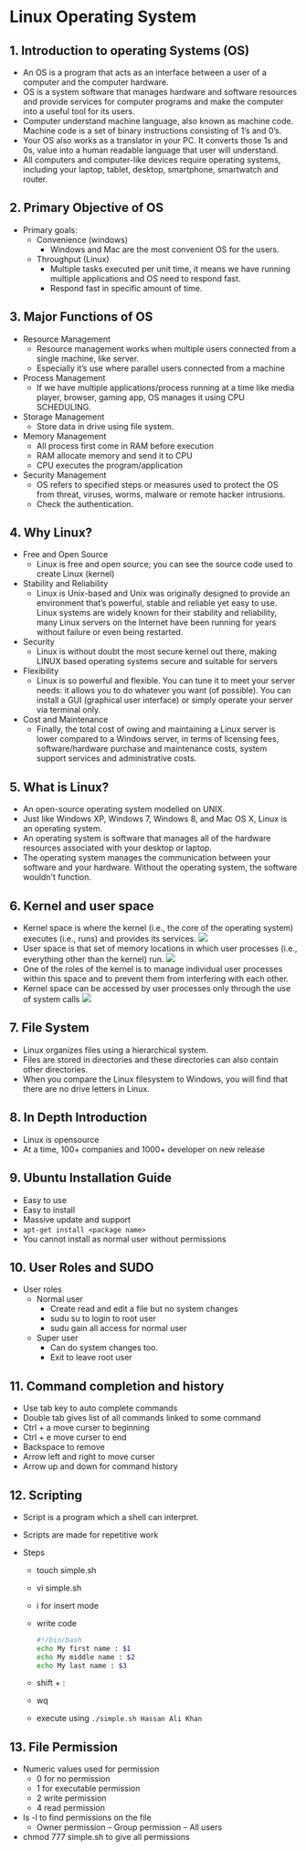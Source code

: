 # Linux Operating System

## 1. Introduction to operating Systems (OS)

- An OS is a program that acts as an interface between a user of a computer and the computer hardware.
- OS is a system software that manages hardware and software resources and provide services for computer programs and make the computer into a useful tool for its users.
- Computer understand machine language, also known as machine code. Machine code is a set of binary instructions consisting of 1’s and 0’s.
- Your OS also works as a translator in your PC. It converts those 1s and 0s, value into a human readable language that user will understand.
- All computers and computer-like devices require operating systems, including your laptop, tablet, desktop, smartphone, smartwatch and router.

## 2. Primary Objective of OS

- Primary goals:
  - Convenience (windows)
    - Windows and Mac are the most convenient OS for the users.
  - Throughput (Linux)
    - Multiple tasks executed per unit time, it means we have running multiple applications and OS need to respond fast.
    - Respond fast in specific amount of time.

## 3. Major Functions of OS

- Resource Management
  - Resource management works when multiple users connected from a single machine, like server.
  - Especially it’s use where parallel users connected from a machine
- Process Management
  - If we have multiple applications/process running at a time like media player, browser, gaming app, OS manages it using CPU SCHEDULING.
- Storage Management
  - Store data in drive using file system.
- Memory Management
  - All process first come in RAM before execution
  - RAM allocate memory and send it to CPU
  - CPU executes the program/application
- Security Management
  - OS refers to specified steps or measures used to protect the OS from threat, viruses, worms, malware or remote hacker intrusions.
  - Check the authentication.

## 4. Why Linux?

- Free and Open Source
  - Linux is free and open source; you can see the source code used to create Linux (kernel)
- Stability and Reliability
  - Linux is Unix-based and Unix was originally designed to provide an environment that’s powerful, stable and reliable yet easy to use. Linux systems are widely known for their stability and reliability, many Linux servers on the Internet have been running for years without failure or even being restarted.
- Security
  - Linux is without doubt the most secure kernel out there, making LINUX based operating systems secure and suitable for servers
- Flexibility
  - Linux is so powerful and flexible. You can tune it to meet your server needs: it allows you to do whatever you want (of possible). You can install a GUI (graphical user interface) or simply operate your server via terminal only.
- Cost and Maintenance
  - Finally, the total cost of owing and maintaining a Linux server is lower compared to a Windows server, in terms of licensing fees, software/hardware purchase and maintenance costs, system support services and administrative costs.

## 5. What is Linux?

- An open-source operating system modelled on UNIX.
- Just like Windows XP, Windows 7, Windows 8, and Mac OS X, Linux is an operating system.
- An operating system is software that manages all of the hardware resources associated with your desktop or laptop.
- The operating system manages the communication between your software and your hardware. Without the operating system, the software wouldn't function.

## 6. Kernel and user space

- Kernel space is where the kernel (i.e., the core of the operating system) executes (i.e., runs) and provides its services.
  ![](./snaps/Kernel.png)
- User space is that set of memory locations in which user processes (i.e., everything other than the kernel) run.
  ![](./snaps/kernel-space-vs-user-space.png)
- One of the roles of the kernel is to manage individual user processes within this space and to prevent them from interfering with each other.
- Kernel space can be accessed by user processes only through the use of system calls
  ![](./snaps/kernel-space-vs-user-space1.png)

## 7. File System

- Linux organizes files using a hierarchical system.
- Files are stored in directories and these directories can also contain other directories.
- When you compare the Linux filesystem to Windows, you will find that there are no drive letters in Linux.

## 8. In Depth Introduction

- Linux is opensource
- At a time, 100+ companies and 1000+ developer on new release

## 9. Ubuntu Installation Guide

- Easy to use
- Easy to install
- Massive update and support
- `apt-get install <package name>`
- You cannot install as normal user without permissions

## 10. User Roles and SUDO

- User roles
  - Normal user
    - Create read and edit a file but no system changes
    - sudu su to login to root user
    - sudu gain all access for normal user
  - Super user
    - Can do system changes too.
    - Exit to leave root user

## 11. Command completion and history

- Use tab key to auto complete commands
- Double tab gives list of all commands linked to some command
- Ctrl + a move curser to beginning
- Ctrl + e move curser to end
- Backspace to remove
- Arrow left and right to move curser
- Arrow up and down for command history

## 12. Scripting

- Script is a program which a shell can interpret.
- Scripts are made for repetitive work
- Steps

  - touch simple.sh
  - vi simple.sh
  - i for insert mode
  - write code

    ```sh
    #!/bin/bash
    echo My first name : $1
    echo My middle name : $2
    echo My last name : $3
    ```

  - shift + :
  - wq
  - execute using `./simple.sh Hassan Ali Khan`

## 13. File Permission

- Numeric values used for permission
  - 0 for no permission
  - 1 for executable permission
  - 2 write permission
  - 4 read permission
- ls -l to find permissions on the file
  - Owner permission – Group permission – All users
- chmod 777 simple.sh to give all permissions

